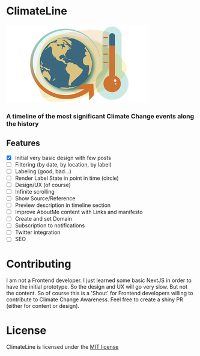 # ClimateLine

![](./public/images/readme.png)

### A timeline of the most significant Climate Change events along the history

## Features

- [x] Initial very basic design with few posts
- [ ] Filtering (by date, by location, by label)
- [ ] Labeling (good, bad...)
- [ ] Render Label State in point in time (circle)
- [ ] Design/UX (of course)
- [ ] Infinite scrolling
- [ ] Show Source/Reference
- [ ] Preview description in timeline section
- [ ] Improve AboutMe content with Links and manifesto
- [ ] Create and set Domain
- [ ] Subscription to notifications
- [ ] Twitter integration
- [ ] SEO

# Contributing

I am not a Frontend developer. I just learned some basic NextJS in order to have the initial prototype. So the design and UX will go very slow. But not the content. So of course this is a 'Shout' for Frontend developers willing to contribute to Climate Change Awareness. Feel free to create a shiny PR (either for content or design).

# License

ClimateLine is licensed under the [MIT license](https://github.com/margostino/climateline/blob/master/LICENSE)
